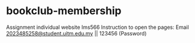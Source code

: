 # bookclub-membership
Assignment individual website Ims566
Instruction to open the pages: 
Email 2023485258@student.uitm.edu.my || 123456 (Password)
